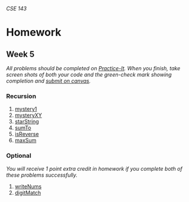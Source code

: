 _CSE 143_
# Homework
## Week 5

_All problems should be completed on [Practice-It](http://practiceit.cs.washington.edu/). When you finish, take screen shots of both your code and the green-check mark showing completion and [submit on canvas](https://canvas.uw.edu/courses/1143086/assignments/3536700)._

### Recursion
1. [mystery1](http://practiceit.cs.washington.edu/problem/view/bjp4/chapter12/s3-mystery1)
1. [mysteryXY](http://practiceit.cs.washington.edu/problem/view/bjp4/chapter12/s6-mysteryXY)
1. [starString](http://practiceit.cs.washington.edu/problem/view/bjp4/chapter12/e1-starString)
1. [sumTo](http://practiceit.cs.washington.edu/problem/view/bjp4/chapter12/e9-sumTo)
1. [isReverse](http://practiceit.cs.washington.edu/problem/view/bjp4/chapter12/e12-isReverse)
1. [maxSum](http://practiceit.cs.washington.edu/problem/view/bjp4/chapter12/e21-maxSum)

### Optional
_You will receive 1 point extra credit in homework if you complete both of these problems successfully._

1. [writeNums](http://practiceit.cs.washington.edu/problem/view/bjp4/chapter12/e2-writeNums)
1. [digitMatch](http://practiceit.cs.washington.edu/problem/view/bjp4/chapter12/e10-digitMatch)

